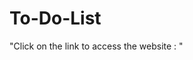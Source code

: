 # To-Do-List

<p>"Click on the link to access the website : "</p> <a href="https://apple-cake-99992.herokuapp.com/"></a>
